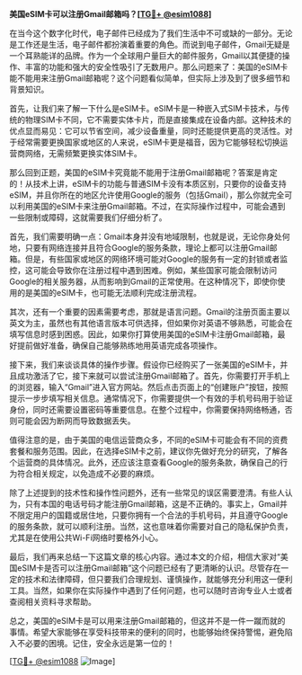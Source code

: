 **美国eSIM卡可以注册Gmail邮箱吗？[[TG💪+ @esim1088](https://t.me/s/esim1088)]**

在当今这个数字化时代，电子邮件已经成为了我们生活中不可或缺的一部分。无论是工作还是生活，电子邮件都扮演着重要的角色。而说到电子邮件，Gmail无疑是一个耳熟能详的品牌。作为一个全球用户量巨大的邮件服务，Gmail以其便捷的操作、丰富的功能和强大的安全性吸引了无数用户。那么问题来了：美国的eSIM卡能不能用来注册Gmail邮箱呢？这个问题看似简单，但实际上涉及到了很多细节和背景知识。

首先，让我们来了解一下什么是eSIM卡。eSIM卡是一种嵌入式SIM卡技术，与传统的物理SIM卡不同，它不需要实体卡片，而是直接集成在设备内部。这种技术的优点显而易见：它可以节省空间，减少设备重量，同时还能提供更高的灵活性。对于经常需要更换国家或地区的人来说，eSIM卡更是福音，因为它能够轻松切换运营商网络，无需频繁更换实体SIM卡。

那么回到正题，美国的eSIM卡究竟能不能用于注册Gmail邮箱呢？答案是肯定的！从技术上讲，eSIM卡的功能与普通SIM卡没有本质区别，只要你的设备支持eSIM，并且你所在的地区允许使用Google的服务（包括Gmail），那么你就完全可以利用美国的eSIM卡来注册Gmail邮箱。不过，在实际操作过程中，可能会遇到一些限制或障碍，这就需要我们仔细分析了。

首先，我们需要明确一点：Gmail本身并没有地域限制，也就是说，无论你身处何地，只要有网络连接并且符合Google的服务条款，理论上都可以注册Gmail邮箱。但是，有些国家或地区的网络环境可能对Google的服务有一定的封锁或者监控，这可能会导致你在注册过程中遇到困难。例如，某些国家可能会限制访问Google的相关服务器，从而影响到Gmail的正常使用。在这种情况下，即使你使用的是美国的eSIM卡，也可能无法顺利完成注册流程。

其次，还有一个重要的因素需要考虑，那就是语言问题。Gmail的注册页面主要以英文为主，虽然也有其他语言版本可供选择，但如果你对英语不够熟悉，可能会在填写信息时感到困惑。因此，如果你打算使用美国的eSIM卡注册Gmail邮箱，最好提前做好准备，确保自己能够熟练地用英语完成各项操作。

接下来，我们来谈谈具体的操作步骤。假设你已经购买了一张美国的eSIM卡，并且成功激活了它，接下来就可以尝试注册Gmail邮箱了。首先，你需要打开手机上的浏览器，输入“Gmail”进入官方网站。然后点击页面上的“创建账户”按钮，按照提示一步步填写相关信息。通常情况下，你需要提供一个有效的手机号码用于验证身份，同时还需要设置密码等重要信息。在整个过程中，你需要保持网络畅通，否则可能会因为断网而导致数据丢失。

值得注意的是，由于美国的电信运营商众多，不同的eSIM卡可能会有不同的资费套餐和服务范围。因此，在选择eSIM卡之前，建议你先做好充分的研究，了解各个运营商的具体情况。此外，还应该注意查看Google的服务条款，确保自己的行为符合相关规定，以免造成不必要的麻烦。

除了上述提到的技术性和操作性问题外，还有一些常见的误区需要澄清。有些人认为，只有本国的电话号码才能注册Gmail邮箱，这是不正确的。事实上，Gmail并不限定用户的国籍或居住地，只要你拥有一个合法的手机号码，并且遵守Google的服务条款，就可以顺利注册。当然，这也意味着你需要对自己的隐私保护负责，尤其是在使用公共Wi-Fi网络时要格外小心。

最后，我们再来总结一下这篇文章的核心内容。通过本文的介绍，相信大家对“美国eSIM卡是否可以注册Gmail邮箱”这个问题已经有了更清晰的认识。尽管存在一定的技术和法律障碍，但只要我们合理规划、谨慎操作，就能够充分利用这一便利工具。当然，如果你在实际操作中遇到了任何问题，也可以随时咨询专业人士或者查阅相关资料寻求帮助。

总之，美国的eSIM卡是可以用来注册Gmail邮箱的，但这并不是一件一蹴而就的事情。希望大家能够在享受科技带来的便利的同时，也能够始终保持警惕，避免陷入不必要的困境。记住，安全永远是第一位的！

[[TG💪+ @esim1088](https://t.me/s/esim1088) ![Image](https://i.postimg.cc/4NQfJmqS/Snipaste-2025-05-13-00-14-12.png)]